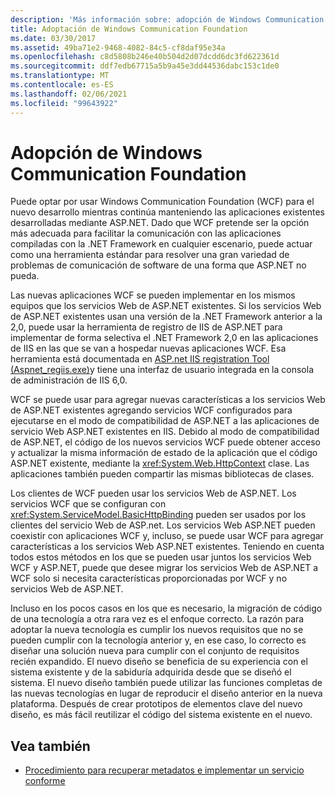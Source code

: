 ```yaml
---
description: 'Más información sobre: adopción de Windows Communication Foundation'
title: Adoptación de Windows Communication Foundation
ms.date: 03/30/2017
ms.assetid: 49ba71e2-9468-4082-84c5-cf8daf95e34a
ms.openlocfilehash: c8d5808b246e40b504d2d07dcdd6dc3fd622361d
ms.sourcegitcommit: ddf7edb67715a5b9a45e3dd44536dabc153c1de0
ms.translationtype: MT
ms.contentlocale: es-ES
ms.lasthandoff: 02/06/2021
ms.locfileid: "99643922"
---
```

# <a name="adopt-windows-communication-foundation"></a>Adopción de Windows Communication Foundation

Puede optar por usar Windows Communication Foundation (WCF) para el nuevo desarrollo mientras continúa manteniendo las aplicaciones existentes desarrolladas mediante ASP.NET. Dado que WCF pretende ser la opción más adecuada para facilitar la comunicación con las aplicaciones compiladas con la .NET Framework en cualquier escenario, puede actuar como una herramienta estándar para resolver una gran variedad de problemas de comunicación de software de una forma que ASP.NET no pueda.

Las nuevas aplicaciones WCF se pueden implementar en los mismos equipos que los servicios Web de ASP.NET existentes. Si los servicios Web de ASP.NET existentes usan una versión de la .NET Framework anterior a la 2,0, puede usar la herramienta de registro de IIS de ASP.NET para implementar de forma selectiva el .NET Framework 2,0 en las aplicaciones de IIS en las que se van a hospedar nuevas aplicaciones WCF. Esa herramienta está documentada en [ASP.net IIS registration Tool (Aspnet_regiis.exe)](/previous-versions/dotnet/netframework-3.5/k6h9cz8h(v=vs.90))y tiene una interfaz de usuario integrada en la consola de administración de IIS 6,0.

WCF se puede usar para agregar nuevas características a los servicios Web de ASP.NET existentes agregando servicios WCF configurados para ejecutarse en el modo de compatibilidad de ASP.NET a las aplicaciones de servicio Web ASP.NET existentes en IIS. Debido al modo de compatibilidad de ASP.NET, el código de los nuevos servicios WCF puede obtener acceso y actualizar la misma información de estado de la aplicación que el código ASP.NET existente, mediante la <xref:System.Web.HttpContext> clase. Las aplicaciones también pueden compartir las mismas bibliotecas de clases.

Los clientes de WCF pueden usar los servicios Web de ASP.NET. Los servicios WCF que se configuran con <xref:System.ServiceModel.BasicHttpBinding> pueden ser usados por los clientes del servicio Web de ASP.net. Los servicios Web ASP.NET pueden coexistir con aplicaciones WCF y, incluso, se puede usar WCF para agregar características a los servicios Web ASP.NET existentes. Teniendo en cuenta todos estos métodos en los que se pueden usar juntos los servicios Web WCF y ASP.NET, puede que desee migrar los servicios Web de ASP.NET a WCF solo si necesita características proporcionadas por WCF y no servicios Web de ASP.NET.

Incluso en los pocos casos en los que es necesario, la migración de código de una tecnología a otra rara vez es el enfoque correcto. La razón para adoptar la nueva tecnología es cumplir los nuevos requisitos que no se pueden cumplir con la tecnología anterior y, en ese caso, lo correcto es diseñar una solución nueva para cumplir con el conjunto de requisitos recién expandido. El nuevo diseño se beneficia de su experiencia con el sistema existente y de la sabiduría adquirida desde que se diseñó el sistema. El nuevo diseño también puede utilizar las funciones completas de las nuevas tecnologías en lugar de reproducir el diseño anterior en la nueva plataforma. Después de crear prototipos de elementos clave del nuevo diseño, es más fácil reutilizar el código del sistema existente en el nuevo.

## <a name="see-also"></a>Vea también

- [Procedimiento para recuperar metadatos e implementar un servicio conforme](how-to-retrieve-metadata-and-implement-a-compliant-service.md)

